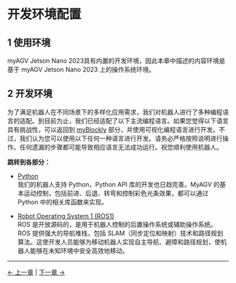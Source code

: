 # 开发环境配置

## 1 使用环境

myAGV Jetson Nano 2023具有内置的开发环境，因此本章中描述的内容环境是基于 myAGV Jetson Nano 2023 上的操作系统环境。

## 2 开发环境

为了满足机器人在不同场景下的多样化应用需求，我们对机器人进行了多种编程语言的适配。到目前为止，我们已经适配了以下主流编程语言。如果您觉得以下语言具有挑战性，可以返回到 [myBlockly](../5-BasicApplication/5.2-ApplicationUse/5.2.1-myblockly/jetsonnano/README.md) 部分，并使用可视化编程语言进行开发。不过，我们认为您可以使用以下任何一种语言进行开发。请务必严格按照说明进行操作。任何遗漏的步骤都可能导致相应语言无法成功运行。祝您顺利使用机器人。

**跳转到各部分：**

- [Python](../6-SDKDevelopment/6.1-ApplicationBasePython/README.md)<br>
  我们的机器人支持 Python，Python API 库的开发也日趋完善。MyAGV 的基本运动控制，包括前进、后退、转弯和控制彩色光条效果，都可以通过 Python 中的相关库函数来实现。

- [Robot Operating System 1 (ROS1)](../6-SDKDevelopment/6.2-ApplicationBaseROS1/6.2.1-ROS_Introduction.md)<br>
  ROS 是开放源码的，是用于机器人控制的后置操作系统或辅助操作系统。ROS 提供强大的导航堆栈，包括 SLAM（同步定位和映射）技术和路径规划算法。这使开发人员能够为移动机器人实现自主导航、避障和路径规划，使机器人能够在未知环境中安全高效地移动。

---

[← 上一章](../5-BasicApplication/README.md) | [下一章 →](../7-ExamplesRobotsUsing/README.md)
